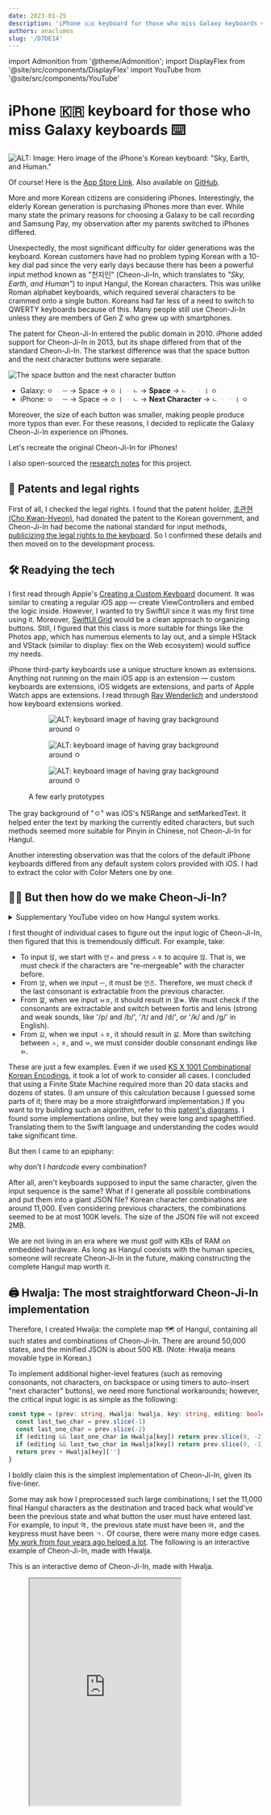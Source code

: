 ```yaml
---
date: 2023-01-25
description: 'iPhone 🇰🇷 keyboard for those who miss Galaxy keyboards ⌨️'
authors: anaclumos
slug: '/D7DE14'
---
```


import Admonition from '@theme/Admonition';
import DisplayFlex from '@site/src/components/DisplayFlex'
import YouTube from '@site/src/components/YouTube'

# iPhone 🇰🇷 keyboard for those who miss Galaxy keyboards ⌨️

![ALT: Image: Hero image of the iPhone's Korean keyboard: "Sky, Earth, and Human."](7B584A.png)

<Admonition type="info" title="Give me the App Store Link first!" icon="💎">

Of course! Here is the [App Store Link](https://apps.apple.com/app/id/1666355842).
Also available on [GitHub](https://github.com/anaclumos/sky-earth-human).

</Admonition>

More and more Korean citizens are considering iPhones. Interestingly, the elderly Korean generation is purchasing iPhones more than ever. While many state the primary reasons for choosing a Galaxy to be call recording and Samsung Pay, my observation after my parents switched to iPhones differed.

Unexpectedly, the most significant difficulty for older generations was the keyboard. Korean customers have had no problem typing Korean with a 10-key dial pad since the very early days because there has been a powerful input method known as "천지인" (Cheon-Ji-In, which translates to _"Sky, Earth, and Human"_) to input Hangul, the Korean characters. This was unlike Roman alphabet keyboards, which required several characters to be crammed onto a single button. Koreans had far less of a need to switch to QWERTY keyboards because of this. Many people still use Cheon-Ji-In unless they are members of Gen Z who grew up with smartphones.

The patent for Cheon-Ji-In entered the public domain in 2010. iPhone added support for Cheon-Ji-In in 2013, but its shape differed from that of the standard Cheon-Ji-In. The starkest difference was that the space button and the next character buttons were separate.

![The space button and the next character button](037F18.png)

<Admonition type="info" title='For example, to type "오 안녕"...' icon="💎">

- Galaxy: `ㅇ` `ᆞ` `ㅡ` → Space → `ㅇ` `ㅣ` `ᆞ` `ㄴ` → **Space** → `ㄴ` `ᆞ` `ᆞ` `ㅣ` `ㅇ`
- iPhone: `ㅇ` `ᆞ` `ㅡ` → Space → `ㅇ` `ㅣ` `ᆞ` `ㄴ` → **Next Character** → `ㄴ` `ᆞ` `ᆞ` `ㅣ` `ㅇ`

</Admonition>

Moreover, the size of each button was smaller, making people produce more typos than ever. For these reasons, I decided to replicate the Galaxy Cheon-Ji-In experience on iPhones.

<Admonition type="info" title="Goal" icon="💎">

Let's recreate the original Cheon-Ji-In for iPhones!

</Admonition>

<Admonition type="tip" title="Extra Tip" icon="🍯">

I also open-sourced the [research notes](/r/C222D1) for this project.

</Admonition>

## 📜 Patents and legal rights

First of all, I checked the legal rights. I found that the patent holder, [조관현 (Cho Kwan-Hyeon)](https://doi.org/10.8080/1019960047925), had donated the patent to the Korean government, and Cheon-Ji-In had become the national standard for input methods, [publicizing the legal rights to the keyboard](https://www.korea.kr/news/policyBriefingView.do?newsId=148700827). So I confirmed these details and then moved on to the development process.

## 🛠 Readying the tech

I first read through Apple's [Creating a Custom Keyboard](https://developer.apple.com/documentation/uikit/keyboards_and_input/creating_a_custom_keyboard) document. It was similar to creating a regular iOS app — create ViewControllers and embed the logic inside. However, I wanted to try SwiftUI since it was my first time using it. Moreover, [SwiftUI Grid](https://developer.apple.com/documentation/swiftui/grid) would be a clean approach to organizing buttons. Still, I figured that this class is more suitable for things like the Photos app, which has numerous elements to lay out, and a simple HStack and VStack (similar to display: flex on the Web ecosystem) would suffice my needs.

iPhone third-party keyboards use a unique structure known as extensions. Anything not running on the main iOS app is an extension — custom keyboards are extensions, iOS widgets are extensions, and parts of Apple Watch apps are extensions. I read through [Ray Wenderlich](https://www.kodeco.com/49-custom-keyboard-extensions-getting-started) and understood how keyboard extensions worked.

<figure>

<DisplayFlex>

<figure>

![ALT: keyboard image of having gray background around `ㅇ`](85D135.png)

</figure>

<figure>

![ALT: keyboard image of having gray background around `ㅇ`](B9DE45.png)

</figure>

<figure>

![ALT: keyboard image of having gray background around `ㅇ`](A02D58.png)

</figure>

</DisplayFlex>

<figcaption>

A few early prototypes

</figcaption>

</figure>

The gray background of "ㅇ" was iOS's NSRange and setMarkedText. It helped enter the text by marking the currently edited characters, but such methods seemed more suitable for Pinyin in Chinese, not Cheon-Ji-In for Hangul.

Another interesting observation was that the colors of the default iPhone keyboards differed from any default system colors provided with iOS. I had to extract the color with Color Meters one by one.

## 😶‍🌫️ But then how do we make Cheon-Ji-In?

<details>
<summary>Supplementary YouTube video on how Hangul system works.</summary>

<YouTube id="K53oCDZPPiw"/>

</details>

I first thought of individual cases to figure out the input logic of Cheon-Ji-In, then figured that this is tremendously difficult. For example, take:

- To input `않`, we start with `안ㅅ` and press `ㅅㅎ` to acquire `않`. That is, we must check if the characters are "re-mergeable" with the character before.
- From `앉`, when we input `ㅡ`, it must be `안즈`. Therefore, we must check if the last consonant is extractable from the previous character.
- From `깚`, when we input `ㅂㅍ`, it should result in `깔ㅃ`. We must check if the consonants are extractable and switch between fortis and lenis (strong and weak sounds, like '/p/ and /b/', '/t/ and /d/', or '/k/ and /ɡ/' in English).
- From `갌`, when we input `ㅅㅎ`, it should result in `갏`. More than switching between `ㅅ`, `ㅎ`, and `ㅆ`, we must consider double consonant endings like `ㄽ`.

These are just a few examples. Even if we used [KS X 1001 Combinational Korean Encodings](https://en.wikipedia.org/wiki/KS_X_1001), it took a lot of work to consider all cases. I concluded that using a Finite State Machine required more than 20 data stacks and dozens of states. (I am unsure of this calculation because I guessed some parts of it; there may be a more straightforward implementation.) If you want to try building such an algorithm, refer to this [patent's diagrams](https://patents.google.com/patent/KR20000049347A/ko). I found some implementations online, but they were long and spaghettified. Translating them to the Swift language and understanding the codes would take significant time.

But then I came to an epiphany:

<Admonition type="info" title='If there are too many cases...' icon="💎">

why don't I _hardcode_ every combination?

</Admonition>

After all, aren't keyboards supposed to input the same character, given the input sequence is the same? What if I generate all possible combinations and put them into a giant JSON file? Korean character combinations are around 11,000. Even considering previous characters, the combinations seemed to be at most 100K levels. The size of the JSON file will not exceed 2MB.

We are not living in an era where we must golf with KBs of RAM on embedded hardware. As long as Hangul coexists with the human species, someone will recreate Cheon-Ji-In in the future, making constructing the complete Hangul map worth it.

## 🖨️ Hwalja: The most straightforward Cheon-Ji-In implementation

Therefore, I created Hwalja: the complete map 🗺️ of Hangul, containing all such states and combinations of Cheon-Ji-In. There are around 50,000 states, and the minified JSON is about 500 KB. (Note: Hwalja means movable type in Korean.)

To implement additional higher-level features (such as removing consonants, not characters, on backspace or using timers to auto-insert "next character" buttons), we need more functional workarounds; however, the critical input logic is as simple as the following:

```ts
const type = (prev: string, Hwalja: hwalja, key: string, editing: boolean) => {
  const last_two_char = prev.slice(-1)
  const last_one_char = prev.slice(-2)
  if (editing && last_one_char in Hwalja[key]) return prev.slice(0, -2) + Hwalja[key][last_one_char]
  if (editing && last_two_char in Hwalja[key]) return prev.slice(0, -1) + Hwalja[key][last_two_char]
  return prev + Hwalja[key]['']
}
```

I boldly claim this is the simplest implementation of Cheon-Ji-In, given its five-liner.

Some may ask how I preprocessed such large combinations; I set the 11,000 final Hangul characters as the destination and traced back what would've been the previous state and what button the user must have entered last. For example, to input `역,` the previous state must have been `여,` and the keypress must have been `ㄱ.` Of course, there were many more edge cases. [My work from four years ago helped a lot](https://github.com/anaclumos/hangulbreak/blob/master/Python/HangulDecomposeModule.py). The following is an interactive example of Cheon-Ji-In, made with Hwalja.

<Admonition type="tip" title="Try it out!" icon="🧪">
This is an interactive demo of Cheon-Ji-In, made with Hwalja.
</Admonition>

<figure>

<iframe src="https://hwalja.cho.sh/" title="Hwalja Demo" height="450"/>

<figcaption>

[I open-sourced Hwalja for platform-agnostic usage.](https://github.com/anaclumos/hwalja)<br/>Please try out the above demo!

</figcaption>
</figure>

<Admonition type="info" title="Don't be mistaken..." icon="💎">
Hwalja is the most <strong>simplest</strong> implementation, not the <strong>lightest</strong>.
</Admonition>

<details>
<summary>Can't we use combinatory Hangul sets and normalize the combinations to reduce the case count?</summary>

On the Hwalja project, Engineer 이성광 (Lee Sung-kwang) pointed out that [using Normalization Form D and decomposing consonants will reduce the case count](https://www.facebook.com/groups/codingeverybody/posts/8942515352455588/?comment_id=8946907612016362). I only considered Normalization Form D, but Engineer 이성광 is correct. For example, we decompose `안녕` as `안 ᄂᆞᆞㅣㅇ` and use Hwalja to gather `ᆞᆞㅣ` into `ㅕ` and then normalize `ㄴㅕㅇ` into `녕.`

I decided to maintain Hwalja's current approach because it aims for the easiest and simplest Cheon-Ji-In implementation. The current system enables developers to stick with "substring" and "replace." If I add dependencies on Normalization Form D and Unicode Normalization, the Hwalja project may be lighter, but the developers using Hwalja must add additional handlers for normalizations. I created Hwalja because using Automata and Finite State Machines had steep learning curves. Thus, requiring any learning curves to use Hwalja violates the original purpose. Also, the final minified version is already 500KB, which is manageable for a full-fledged input engine.

</details>

## 🤖 Implementing Keyboard Autocompletes

Cheon-Ji-In users can type at blazing speeds because of their active use of [autocompleted texts](https://support.apple.com/ko-kr/guide/iphone/iphd4ea90231/ios) (Apple QuickType). In addition, these autocompleted texts [continuously learn](https://developer.apple.com/design/human-interface-guidelines/technologies/machine-learning/roles/) from the user to assist with typing.

Fortunately, Apple's UIKit supports [UITextChecker](https://developer.apple.com/documentation/uikit/uitextchecker), which frees us from going down to Core ML and Neural Engine levels. Korean is also supported, and we can use `learnWord()` and `unlearnWord()` to record data on user activities.

```swift
import UIKit

let uiTextChecker = UITextChecker()
let input = "행복하"
let guesses = uiTextChecker.completions(
    forPartialWordRange: NSRange(location: 0, length: input.count),
    in: input,
    language: "ko-KR"
)

/*
[
  "행복한", "행복합니다", "행복하게", "행복할", "행복하다", "행복하고", "행복하지",
  "행복하다고", "행복하다는", "행복하기", "행복하면", "행복할까", "행복하길",
  "행복함을", "행복하기를", "행복함", "행복하니", "행복한테", "행복하자", "행복하네"
]
*/

```

I used such features to implement the autocomplete feature. Sometimes the flow feels unnatural, or the keyboard does not suggest anything, but this is a perfect implementation for an MVP.

![Happy 2023 💙](8E6907.jpeg)

## ⌨️ Advancing Keyboard Functionalities

Cheon-Ji-In, rooting from the 10-key keypad, has many higher-level functionalities, such as long-pressing backspace to delete multiple characters until you release the key or holding any key to input the corresponding number key. I used Swift's closure to extend the keyboard component.

<figure>

```swift
struct KeyboardButton: View {
  var onPress: () -> Void
  var onLongPress: () -> Void
  var onLongPressFinished: () -> Void
  var body: some View {
    Button(action: {})
      .simultaneousGesture(
        DragGesture(minimumDistance: 0) // <-- A
          .onChanged { _ in
            // Code to be executed when long pressed or dragged
            onLongPress()
          }
          .onEnded { _ in
            // When long press or drag gesture finishes
            onLongPressFinished()
          }
      )
      .highPriorityGesture(
        TapGesture()
          .onEnded { _ in
            // Code to be executed on tap
            onPress()
          }
      )
  }
}
```

</figure>

<figcaption>

Code simplified for explanation. [KeyboardButton.swift](https://github.com/anaclumos/sky-earth-human/blob/main/keyboard/KeyboardButton.swift)

</figcaption>

I found an ingenious implementation on the part marked A. With this, I can successfully implement two features with one code.

- Flicking (swiping) on a button to input numbers.
- Long-pressing on a button to input numbers.

It utilizes iOS's behavior that when the minimum distance of DragGesture is set to 0, iOS cancels the highPriorityGesture when it recognizes long-press and falls back to DragGesture.

Furthermore, I used [Combine](https://developer.apple.com/documentation/combine), introduced with iOS13. Combine Framework is a Declarative Swift API to implement asynchronous operations. With this, we can create timers to implement the "long press backspace" action.

<figure>

```swift
struct DeleteButton: View {
  @State var timer: AnyCancellable?
  var body: some View {
    KeyboardButton(systemName: "delete.left.fill", primary: false, action: {
      // on tap, execute the default delete action.
      options.deleteAction()
    },
    onLongPress: {
      // when long pressed, create a timer that will trigger every 0.1 seconds.
      timer = Timer.publish(every: 0.1, on: .main, in: .common)
        .autoconnect()
        .sink { _ in
          // while pressing the button, execute the delete action every 0.1 seconds.
          options.deleteAction()
        }
    },
    onLongPressFinished: {
      // when the long press finishes, cancel the timer.
      timer?.cancel()
    })
  }
}
```

<figcaption>

Code simplified for explanation. [HangulView.swift](https://github.com/anaclumos/sky-earth-human/blob/main/keyboard/HangulView.swift)

</figcaption>

</figure>

With these codes, I implemented particular functionalities using long-press or drag gestures.

## 🦾 Accessibility and usability

I added a few helpful accessibility features. For example, if the user enables "bold text," the keyboard button will reflect the change. The following code implements such behavior.

```swift
let fontWeight: UIAccessibility.isBoldTextEnabled ? .bold : .regular
```

<DisplayFlex>

![Bold Text Enabled](68C6BB.png)

![Bold Text Disabled](F93D1B.png)

</DisplayFlex>

Also, I found one feature particularly inspirational. This keyboard is primarily for those Galaxy android devices with a "back" button in the bottom right corner. Galaxy users are used to dismissing the keyboard with the "back" button. So I placed the keyboard's dismiss button in the bottom right corner to resemble this.

![Pressing the bottom right corner button dismisses the keyboard.](ADBBB1.gif)

## 🧑🏻‍🎨 Using Midjourney to create the app icon

<figure>

![ALT: Midjourney Images](69A76A.png)

<figcaption>

Images created with Midjourney

</figcaption>

</figure>

I used Midjourney, a text-to-image AI program, to create the app icon. This is called prompt engineering. Creating paintings with various keywords was amusing.

## ☁️ CI/CD with Xcode Cloud

Finally, I built CI/CD using Xcode Cloud (released in 2022).
When using this, if you push your React code to GitHub, Vercel will build and deploy it independently. iOS apps are compiled and stored on the Apple Xcode Cloud servers. For Apple iPhone apps, there is an App Store review process, so they are not automatically distributed. (You must select a build in the App Store console and hit the "request review" button.) Still, it's much easier than creating an archive file in Xcode and manually uploading it.

<DisplayFlex>

<figure>

![You can check the build linked with GitHub on the App Store console](C387F9.png)

</figure>

<figure>

![Push notifications are supported.](E0B0FF.png)

</figure>

</DisplayFlex>

## 🏁 Finishing up

It has been a while since I did iOS development; it was a thrilling experience. The iOS platform has greatly matured. In particular, while working on Hwalja, I felt that Hangul was meticulously engineered. Most of all, I felt good because I made this app for my parents as a present. I will finish this article by attaching the links.

<Admonition type="info" title="A five-star review on the App Store and a star on GitHub would really help me!" icon="💙">

- [App Store](https://apps.apple.com/app/id/1666355842)
- [GitHub Repo](https://github.com/anaclumos/sky-earth-human)
- [Subproject "Hwalja" GitHub Repo](https://github.com/anaclumos/hwalja)

</Admonition>
